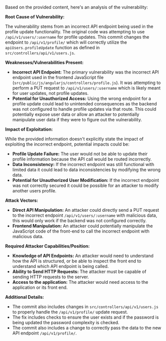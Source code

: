 Based on the provided content, here's an analysis of the vulnerability:

**Root Cause of Vulnerability:**

The vulnerability stems from an incorrect API endpoint being used in the profile update functionality. The original code was attempting to use `/api/v1/users/:username` for profile updates. This commit changes the endpoint to `/api/v1/profile/` which will correctly utilize the `apiUsers.profileUpdate` function as defined in `src/controllers/api/v1/users.js`.

**Weaknesses/Vulnerabilities Present:**

- **Incorrect API Endpoint:** The primary vulnerability was the incorrect API endpoint used in the frontend JavaScript file (`src/public/js/angularjs/controllers/profile.js`). It was attempting to perform a PUT request to `/api/v1/users/:username` which is likely meant for user updates, not profile updates. 
- **Potential for Unauthorized Access:** Using the wrong endpoint for a profile update could lead to unintended consequences as the backend was not configured to handle profile updates via that route. This could potentially expose user data or allow an attacker to potentially manipulate user data if they were to figure out the vulnerability.

**Impact of Exploitation:**

While the provided information doesn't explicitly state the impact of exploiting the incorrect endpoint, potential impacts could be:

- **Profile Update Failure:**  The user would not be able to update their profile information because the API call would be routed incorrectly.
- **Data Inconsistency:**  If the incorrect endpoint was still functional with limited data it could lead to data inconsistencies by modifying the wrong data.
- **Potential for Unauthorized User Modification:** If the incorrect endpoint was not correctly secured it could be possible for an attacker to modify another users profile.

**Attack Vectors:**

- **Direct API Manipulation:** An attacker could directly send a PUT request to the incorrect endpoint `/api/v1/users/:username` with malicious data, this would only work if the backend was not configured correctly.
- **Frontend Manipulation:** An attacker could potentially manipulate the JavaScript code of the front-end to call the incorrect endpoint with malicious data.

**Required Attacker Capabilities/Position:**

- **Knowledge of API Endpoints:** An attacker would need to understand how the API is structured, or be able to inspect the front end to understand which API endpoint is being called.
- **Ability to Send HTTP Requests:** The attacker must be capable of sending HTTP requests to the server.
- **Access to the application:** The attacker would need access to the application or its front end.

**Additional Details:**

- The commit also includes changes in `src/controllers/api/v1/users.js` to properly handle the `/api/v1/profile/` update request.
-  The fix includes checks to ensure the user exists and if the password is being updated the password complexity is checked.
- The commit also includes a change to correctly pass the data to the new API endpoint `/api/v1/profile/`.